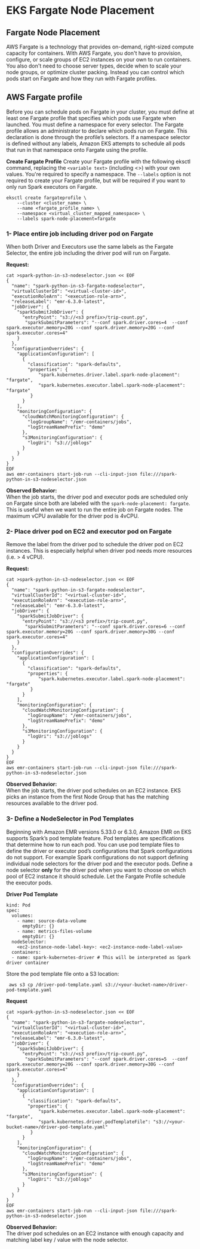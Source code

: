# **EKS Fargate Node Placement**
## **Fargate Node Placement**

AWS Fargate is a technology that provides on-demand, right-sized compute capacity for containers. With AWS Fargate, you don't have to provision, configure, or scale groups of EC2 instances on your own to run containers. You also don't need to choose server types, decide when to scale your node groups, or optimize cluster packing. Instead you can control which pods start on Fargate and how they run with Fargate profiles.

## AWS Fargate profile 
Before you can schedule pods on Fargate in your cluster, you must define at least one Fargate profile that specifies which pods use Fargate when launched.  You must define a namespace for every selector. The Fargate profile allows an administrator to declare which pods run on Fargate. This declaration is done through the profile’s selectors. If a namespace selector is defined without any labels, Amazon EKS attempts to schedule all pods that run in that namespace onto Fargate using the profile.


**Create Fargate Profile**
Create your Fargate profile with the following eksctl command, replacing the `<variable text>` (including <>) with your own values. You're required to specify a namespace. The `--labels` option is not required to create your Fargate profile, but will be required if you want to only run Spark executors on Fargate.

```
eksctl create fargateprofile \
    --cluster <cluster_name> \
    --name <fargate_profile_name> \
    --namespace <virtual_cluster_mapped_namespace> \
    --labels spark-node-placement=fargate
```

### 1- Place entire job including driver pod on Fargate 

When both Driver and Executors use the same labels as the Fargate Selector, the entire job including the driver pod will run on Fargate.

**Request:**
```
cat >spark-python-in-s3-nodeselector.json << EOF
{
  "name": "spark-python-in-s3-fargate-nodeselector", 
  "virtualClusterId": "<virtual-cluster-id>", 
  "executionRoleArn": "<execution-role-arn>", 
  "releaseLabel": "emr-6.3.0-latest", 
  "jobDriver": {
    "sparkSubmitJobDriver": {
      "entryPoint": "s3://<s3 prefix>/trip-count.py", 
       "sparkSubmitParameters": "--conf spark.driver.cores=4  --conf spark.executor.memory=20G --conf spark.driver.memory=20G --conf spark.executor.cores=4"
    }
  }, 
  "configurationOverrides": {
    "applicationConfiguration": [
      {
        "classification": "spark-defaults", 
        "properties": {
            "spark.kubernetes.driver.label.spark-node-placement": "fargate",
            "spark.kubernetes.executor.label.spark-node-placement": "fargate"
         }
      }
    ], 
    "monitoringConfiguration": {
      "cloudWatchMonitoringConfiguration": {
        "logGroupName": "/emr-containers/jobs", 
        "logStreamNamePrefix": "demo"
      }, 
      "s3MonitoringConfiguration": {
        "logUri": "s3://joblogs"
      }
    }
  }
}
EOF
aws emr-containers start-job-run --cli-input-json file:///spark-python-in-s3-nodeselector.json
```

**Observed Behavior:**  
When the job starts, the driver pod and executor pods are scheduled only on Fargate since both are labeled with the `spark-node-placement: fargate`. This is useful when we want to run the entire job on Fargate nodes. The maximum vCPU available for the driver pod is 4vCPU. 

### 2- Place driver pod on EC2 and executor pod on Fargate 
Remove the label from the driver pod to schedule the driver pod on EC2 instances. This is especially helpful when driver pod needs more resources (i.e. > 4 vCPU).

**Request:**
```
cat >spark-python-in-s3-nodeselector.json << EOF
{
  "name": "spark-python-in-s3-fargate-nodeselector", 
  "virtualClusterId": "<virtual-cluster-id>", 
  "executionRoleArn": "<execution-role-arn>", 
  "releaseLabel": "emr-6.3.0-latest", 
  "jobDriver": {
    "sparkSubmitJobDriver": {
      "entryPoint": "s3://<s3 prefix>/trip-count.py", 
       "sparkSubmitParameters": "--conf spark.driver.cores=6 --conf spark.executor.memory=20G --conf spark.driver.memory=30G --conf spark.executor.cores=4"
    }
  }, 
  "configurationOverrides": {
    "applicationConfiguration": [
      {
        "classification": "spark-defaults", 
        "properties": {
            "spark.kubernetes.executor.label.spark-node-placement": "fargate"
         }
      }
    ], 
    "monitoringConfiguration": {
      "cloudWatchMonitoringConfiguration": {
        "logGroupName": "/emr-containers/jobs", 
        "logStreamNamePrefix": "demo"
      }, 
      "s3MonitoringConfiguration": {
        "logUri": "s3://joblogs"
      }
    }
  }
}
EOF
aws emr-containers start-job-run --cli-input-json file:///spark-python-in-s3-nodeselector.json
```

**Observed Behavior:**  
When the job starts, the driver pod schedules on an EC2 instance. EKS picks an instance from the first Node Group that has the matching resources available to the driver pod.

### 3- Define a NodeSelector in Pod Templates 
Beginning with Amazon EMR versions 5.33.0 or 6.3.0, Amazon EMR on EKS supports Spark’s pod template feature. Pod templates are specifications that determine how to run each pod. You can use pod template files to define the driver or executor pod’s configurations that Spark configurations do not support. For example Spark configurations do not support defining individual node selectors for the driver pod and the executor pods. Define a node selector **only** for the driver pod when you want to choose on which pool of EC2 instance it should schedule. Let the Fargate Profile schedule the executor pods.

**Driver Pod Template**

```apiVersion: v1
kind: Pod
spec:
  volumes:
    - name: source-data-volume
      emptyDir: {}
    - name: metrics-files-volume
      emptyDir: {}
  nodeSelector:
    <ec2-instance-node-label-key>: <ec2-instance-node-label-value>
  containers:
  - name: spark-kubernetes-driver # This will be interpreted as Spark driver container
  ```

  Store the pod template file onto a S3 location:
  
  ``` aws s3 cp /driver-pod-template.yaml s3://<your-bucket-name>/driver-pod-template.yaml```


**Request**

```
cat >spark-python-in-s3-nodeselector.json << EOF
{
  "name": "spark-python-in-s3-fargate-nodeselector", 
  "virtualClusterId": "<virtual-cluster-id>", 
  "executionRoleArn": "<execution-role-arn>", 
  "releaseLabel": "emr-6.3.0-latest", 
  "jobDriver": {
    "sparkSubmitJobDriver": {
      "entryPoint": "s3://<s3 prefix>/trip-count.py", 
       "sparkSubmitParameters": "--conf spark.driver.cores=5  --conf spark.executor.memory=20G --conf spark.driver.memory=30G --conf spark.executor.cores=4"
    }
  }, 
  "configurationOverrides": {
    "applicationConfiguration": [
      {
        "classification": "spark-defaults", 
        "properties": {
            "spark.kubernetes.executor.label.spark-node-placement": "fargate",
            "spark.kubernetes.driver.podTemplateFile": "s3://<your-bucket-name>/driver-pod-template.yaml"
         }
      }
    ], 
    "monitoringConfiguration": {
      "cloudWatchMonitoringConfiguration": {
        "logGroupName": "/emr-containers/jobs", 
        "logStreamNamePrefix": "demo"
      }, 
      "s3MonitoringConfiguration": {
        "logUri": "s3://joblogs"
      }
    }
  }
}
EOF
aws emr-containers start-job-run --cli-input-json file:///spark-python-in-s3-nodeselector.json
```

**Observed Behavior:**  
The driver pod schedules on an EC2 instance with enough capacity and matching label key / value with the node selector.
